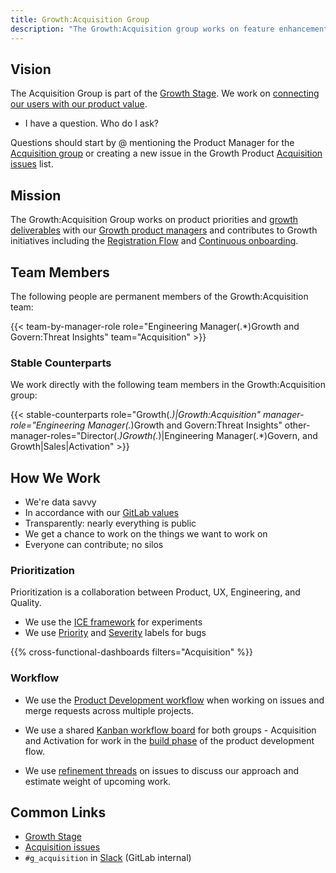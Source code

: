 ```yaml
---
title: Growth:Acquisition Group
description: "The Growth:Acquisition group works on feature enhancements and growth experiments across GitLab projects"
---
```


## Vision

The Acquisition Group is part of the [Growth Stage]. We work on [connecting our users with our product value](/handbook/marketing/growth/).

- I have a question. Who do I ask?

Questions should start by @ mentioning the Product Manager for the [Acquisition group](/handbook/product/categories/#acquisition-group)
or creating a new issue in the Growth Product [Acquisition issues] list.

## Mission

The Growth:Acquisition Group works on product priorities and [growth deliverables](/handbook/product/growth/#growth-deliverables)
with our [Growth product managers](/handbook/product/growth/)
and contributes to Growth initiatives including the [Registration Flow](https://gitlab.com/groups/gitlab-org/-/epics/4745)
and [Continuous onboarding](https://gitlab.com/groups/gitlab-org/-/epics/4817).

## Team Members

The following people are permanent members of the Growth:Acquisition team:

{{< team-by-manager-role role="Engineering Manager(.*)Growth and Govern:Threat Insights" team="Acquisition" >}}

### Stable Counterparts

We work directly with the following team members in the Growth:Acquisition group:

{{< stable-counterparts role="Growth(.*)|Growth:Acquisition" manager-role="Engineering Manager(.*)Growth and Govern:Threat Insights" other-manager-roles="Director(.*)Growth(.*)|Engineering Manager(.*)Govern, and Growth|Sales|Activation" >}}

## How We Work

- We're data savvy
- In accordance with our [GitLab values](/handbook/values)
- Transparently: nearly everything is public
- We get a chance to work on the things we want to work on
- Everyone can contribute; no silos

### Prioritization

Prioritization is a collaboration between Product, UX, Engineering, and Quality.

- We use the [ICE framework](/handbook/marketing/growth/) for experiments
- We use [Priority](https://docs.gitlab.com/ee/development/labels/index.html#priority-labels)
  and [Severity](https://docs.gitlab.com/ee/development/labels/index.html#severity-labels) labels for bugs

{{% cross-functional-dashboards filters="Acquisition" %}}

### Workflow

- We use the [Product Development workflow](/handbook/product-development-flow/) when working on issues and
merge requests across multiple projects.

- We use a shared [Kanban workflow board](https://gitlab.com/groups/gitlab-org/-/boards/4152639) for both groups - Acquisition and Activation
for work in the [build phase](/handbook/product-development-flow/#build-track) of the product development flow.

- We use [refinement threads](https://gitlab.com/gitlab-org/gitlab/-/issues/383859#note_1231645373) on issues to discuss our approach and estimate weight of upcoming work.

## Common Links

- [Growth Stage]
- [Acquisition issues]
- `#g_acquisition` in [Slack](https://gitlab.slack.com/archives/g_acquisition) (GitLab internal)

[Growth stage]: /handbook/engineering/development/growth/
[Acquisition issues]: https://gitlab.com/gitlab-org/growth/product/-/issues?scope=all&utf8=%E2%9C%93&state=opened&label_name[]=group%3A%3Aacquisition
